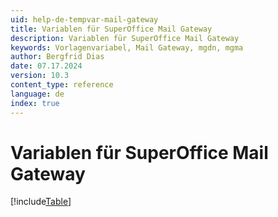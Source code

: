 ```yaml
---
uid: help-de-tempvar-mail-gateway
title: Variablen für SuperOffice Mail Gateway
description: Variablen für SuperOffice Mail Gateway
keywords: Vorlagenvariabel, Mail Gateway, mgdn, mgma
author: Bergfrid Dias
date: 07.17.2024
version: 10.3
content_type: reference
language: de
index: true
---
```


# Variablen für SuperOffice Mail Gateway

[!include[Table](../../../../../common/includes/variable/table-mail-gateway.md)]
